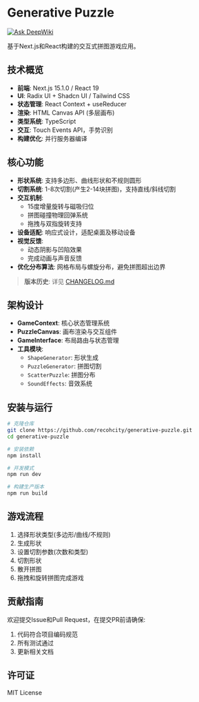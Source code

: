 # Generative Puzzle

[![Ask DeepWiki](https://deepwiki.com/badge.svg)](https://deepwiki.com/recohcity/generative-puzzle)

基于Next.js和React构建的交互式拼图游戏应用。

## 技术概览

- **前端**: Next.js 15.1.0 / React 19
- **UI**: Radix UI + Shadcn UI / Tailwind CSS
- **状态管理**: React Context + useReducer
- **渲染**: HTML Canvas API (多层画布)
- **类型系统**: TypeScript
- **交互**: Touch Events API，手势识别
- **构建优化**: 并行服务器编译

## 核心功能

- **形状系统**: 支持多边形、曲线形状和不规则圆形
- **切割系统**: 1-8次切割(产生2-14块拼图)，支持直线/斜线切割
- **交互机制**: 
  - 15度增量旋转与磁吸归位
  - 拼图碰撞物理回弹系统
  - 拖拽与双指旋转支持
- **设备适配**: 响应式设计，适配桌面及移动设备
- **视觉反馈**: 
  - 动态阴影与凹陷效果
  - 完成动画与声音反馈
- **优化分布算法**: 网格布局与螺旋分布，避免拼图超出边界

> **版本历史**: 详见 [CHANGELOG.md](./CHANGELOG.md)

## 架构设计

- **GameContext**: 核心状态管理系统
- **PuzzleCanvas**: 画布渲染与交互组件
- **GameInterface**: 布局路由与状态管理
- **工具模块**:
  - `ShapeGenerator`: 形状生成
  - `PuzzleGenerator`: 拼图切割
  - `ScatterPuzzle`: 拼图分布
  - `SoundEffects`: 音效系统

## 安装与运行

```bash
# 克隆仓库
git clone https://github.com/recohcity/generative-puzzle.git
cd generative-puzzle

# 安装依赖
npm install

# 开发模式
npm run dev

# 构建生产版本
npm run build
```

## 游戏流程

1. 选择形状类型(多边形/曲线/不规则)
2. 生成形状
3. 设置切割参数(次数和类型)
4. 切割形状
5. 散开拼图
6. 拖拽和旋转拼图完成游戏

## 贡献指南

欢迎提交Issue和Pull Request，在提交PR前请确保:
1. 代码符合项目编码规范
2. 所有测试通过
3. 更新相关文档

## 许可证

MIT License